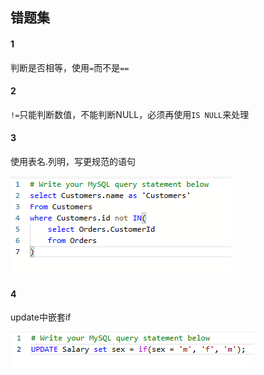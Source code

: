 ## 错题集

#### 1

判断是否相等，使用`=`而不是`==`

#### 2

`!=`只能判断数值，不能判断NULL，必须再使用`IS NULL`来处理

#### 3

使用表名.列明，写更规范的语句

![](picture/2023.2.1.3.png)

#### 4

update中嵌套if

![](picture/2023.2.1.4.png)